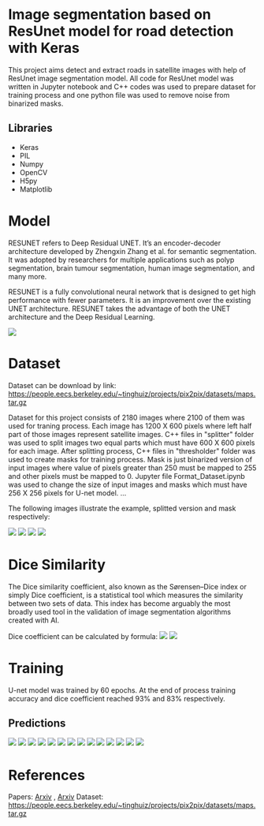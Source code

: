 # Image segmentation based on ResUnet model for road detection with Keras
This project aims detect and extract roads in satellite images with help of ResUnet image segmentation model. All code for ResUnet model was written in Jupyter notebook and C++ codes was used to prepare dataset for training process and one python file was used to remove noise from binarized masks. 

## Libraries

 - Keras
 - PIL
 - Numpy
 - OpenCV
 - H5py
 - Matplotlib

# Model 

RESUNET refers to Deep Residual UNET. It’s an encoder-decoder architecture developed by Zhengxin Zhang et al. for semantic segmentation. It was adopted by researchers for multiple applications such as polyp segmentation, brain tumour segmentation, human image segmentation, and many more. 

RESUNET is a fully convolutional neural network that is designed to get high performance with fewer parameters. It is an improvement over the existing UNET architecture. RESUNET takes the advantage of both the UNET architecture and the Deep Residual Learning.

![](images/x1.jpg)


# Dataset 
Dataset can be download by link: https://people.eecs.berkeley.edu/~tinghuiz/projects/pix2pix/datasets/maps.tar.gz

Dataset for this project consists of 2180 images where 2100 of them was used for traning process. Each image has 1200 X 600 pixels where left half part of those images represent satellite images. C++ files in "splitter" folder was used to split images two equal parts which must have 600 X 600 pixels for each image. After splitting process, C++ files in "thresholder" folder was used to create masks for training process. Mask is just binarized version of input images where value of pixels greater than 250 must be mapped to 255 and other pixels must be mapped to 0. Jupyter file Format_Dataset.ipynb was used to change the size of input images and masks which must have 256 X 256 pixels for U-net model. ...

The following images illustrate the example, splitted version and mask respectively:

![](images/maps/val/1.jpg)
![](images/1_satellite.jpg)
![](images/1_computer.jpg)
![](images/1.png)

# Dice Similarity

The Dice similarity coefficient, also known as the Sørensen–Dice index or simply Dice coefficient, is a statistical tool which measures the similarity between two sets of data. This index has become arguably the most broadly used tool in the validation of image segmentation algorithms created with AI.

Dice coefficient can be calculated by formula:
![](images/formula.png)
![](images/dice_coefficient.png)

# Training

U-net model was trained by 60 epochs. At the end of process training accuracy and dice coefficient reached 93% and 83% respectively. 


## Predictions
![](images/9_test.png)
![](images/9_pred.png)
![](images/13_test.png)
![](images/13_pred.png)
![](images/19_test.png)
![](images/19_pred.png)
![](images/21_test.png)
![](images/21_pred.png)
![](images/44_test.png)
![](images/44_pred.png)
![](images/74_test.png)
![](images/74_pred.png)
![](images/79_test.png)
![](images/79_pred.png)


# References
Papers: [Arxiv](https://arxiv.org/abs/1505.04597) ,
        [Arxiv](https://arxiv.org/pdf/1904.00592.pdf) 
Dataset: https://people.eecs.berkeley.edu/~tinghuiz/projects/pix2pix/datasets/maps.tar.gz




 
